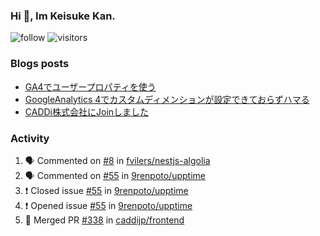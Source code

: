 ### Hi 👋, Im Keisuke Kan.

<!--
**9renpoto/9renpoto** is a ✨ _special_ ✨ repository because its `README.md` (this file) appears on your GitHub profile.

Here are some ideas to get you started:

- 🔭 I’m currently working on ...
- 🌱 I’m currently learning ...
- 👯 I’m looking to collaborate on ...
- 🤔 I’m looking for help with ...
- 💬 Ask me about ...
- 📫 How to reach me: ...
- 😄 Pronouns: ...
- ⚡ Fun fact: ...
-->

![follow](https://img.shields.io/github/followers/9renpoto?label=Follow&style=social)
![visitors](https://komarev.com/ghpvc/?username=9renpoto&label=Profile%20views&color=0e75b6&style=flat)

### Blogs posts

<!-- BLOG-POST-LIST:START -->
- [GA4でユーザープロパティを使う](https://9renpoto.dev/2021/02/21/google-analytics-4-user-properties/)
- [GoogleAnalytics 4でカスタムディメンションが設定できておらずハマる](https://9renpoto.dev/2021/02/13/google-analytics-4/)
- [CADDi株式会社にJoinしました](https://9renpoto.dev/2020/12/05/join/)
<!-- BLOG-POST-LIST:END -->

### Activity

<!--START_SECTION:activity-->
1. 🗣 Commented on [#8](https://github.com/fvilers/nestjs-algolia/issues/8) in [fvilers/nestjs-algolia](https://github.com/fvilers/nestjs-algolia)
2. 🗣 Commented on [#55](https://github.com/9renpoto/upptime/issues/55) in [9renpoto/upptime](https://github.com/9renpoto/upptime)
3. ❗️ Closed issue [#55](https://github.com/9renpoto/upptime/issues/55) in [9renpoto/upptime](https://github.com/9renpoto/upptime)
4. ❗️ Opened issue [#55](https://github.com/9renpoto/upptime/issues/55) in [9renpoto/upptime](https://github.com/9renpoto/upptime)
5. 🎉 Merged PR [#338](https://github.com/caddijp/frontend/pull/338) in [caddijp/frontend](https://github.com/caddijp/frontend)
<!--END_SECTION:activity-->

<!--START_SECTION:waka-->
<!--END_SECTION:waka-->